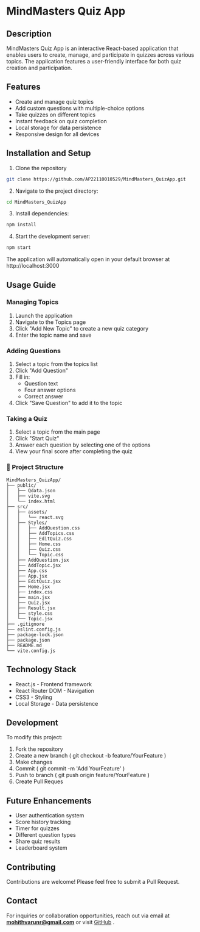 # MindMasters Quiz App

## Description
MindMasters Quiz App is an interactive React-based application that enables users to create, manage, and participate in quizzes across various topics. The application features a user-friendly interface for both quiz creation and participation.

## Features
- Create and manage quiz topics
- Add custom questions with multiple-choice options
- Take quizzes on different topics
- Instant feedback on quiz completion
- Local storage for data persistence
- Responsive design for all devices

## Installation and Setup
1. Clone the repository
```bash
git clone https://github.com/AP22110010529/MindMasters_QuizApp.git
```

2. Navigate to the project directory:
```bash
cd MindMasters_QuizApp
 ```

3. Install dependencies:
```bash
npm install
 ```

4. Start the development server:
```bash
npm start
 ```

The application will automatically open in your default browser at http://localhost:3000

## Usage Guide
### Managing Topics
1. Launch the application
2. Navigate to the Topics page
3. Click "Add New Topic" to create a new quiz category
4. Enter the topic name and save
### Adding Questions
1. Select a topic from the topics list
2. Click "Add Question"
3. Fill in:
   - Question text
   - Four answer options
   - Correct answer
4. Click "Save Question" to add it to the topic
### Taking a Quiz
1. Select a topic from the main page
2. Click "Start Quiz"
3. Answer each question by selecting one of the options
4. View your final score after completing the quiz
### 📂 Project Structure

```plaintext
MindMasters_QuizApp/
├── public/
│   ├── Qdata.json
│   ├── vite.svg
│   └── index.html
├── src/
│   ├── assets/
│   │   └── react.svg
│   ├── Styles/
│   │   ├── AddQuestion.css
│   │   ├── AddTopics.css
│   │   ├── EditQuiz.css
│   │   ├── Home.css
│   │   ├── Quiz.css
│   │   └── Topic.css
│   ├── AddQuestion.jsx
│   ├── AddTopic.jsx
│   ├── App.css
│   ├── App.jsx
│   ├── EditQuiz.jsx
│   ├── Home.jsx
│   ├── index.css
│   ├── main.jsx
│   ├── Quiz.jsx
│   ├── Result.jsx
│   ├── style.css
│   └── Topic.jsx
├── .gitignore
├── eslint.config.js
├── package-lock.json
├── package.json
├── README.md
└── vite.config.js
```
## Technology Stack
- React.js - Frontend framework
- React Router DOM - Navigation
- CSS3 - Styling
- Local Storage - Data persistence
## Development
To modify this project:

1. Fork the repository
2. Create a new branch ( git checkout -b feature/YourFeature )
3. Make changes
4. Commit ( git commit -m 'Add YourFeature' )
5. Push to branch ( git push origin feature/YourFeature )
6. Create Pull Reques

## Future Enhancements
- User authentication system
- Score history tracking
- Timer for quizzes
- Different question types
- Share quiz results
- Leaderboard system

## Contributing
Contributions are welcome! Please feel free to submit a Pull Request.

## Contact
For inquiries or collaboration opportunities, reach out via email at **mohithvarunr@gmail.com** or visit [GitHub](https://github.com/MohithVarun)
.
